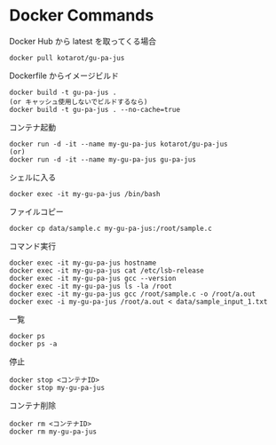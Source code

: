 # Docker Commands

Docker Hub から latest を取ってくる場合
```
docker pull kotarot/gu-pa-jus
```

Dockerfile からイメージビルド
```
docker build -t gu-pa-jus .
(or キャッシュ使用しないでビルドするなら)
docker build -t gu-pa-jus . --no-cache=true
```

コンテナ起動
```
docker run -d -it --name my-gu-pa-jus kotarot/gu-pa-jus
(or)
docker run -d -it --name my-gu-pa-jus gu-pa-jus
```

シェルに入る
```
docker exec -it my-gu-pa-jus /bin/bash
```

ファイルコピー
```
docker cp data/sample.c my-gu-pa-jus:/root/sample.c
```

コマンド実行
```
docker exec -it my-gu-pa-jus hostname
docker exec -it my-gu-pa-jus cat /etc/lsb-release
docker exec -it my-gu-pa-jus gcc --version
docker exec -it my-gu-pa-jus ls -la /root
docker exec -it my-gu-pa-jus gcc /root/sample.c -o /root/a.out
docker exec -i my-gu-pa-jus /root/a.out < data/sample_input_1.txt
```

一覧
```
docker ps
docker ps -a
```

停止
```
docker stop <コンテナID>
docker stop my-gu-pa-jus
```

コンテナ削除
```
docker rm <コンテナID>
docker rm my-gu-pa-jus
```

